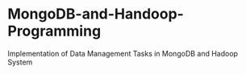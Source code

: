 # MongoDB-and-Handoop-Programming
Implementation of Data Management Tasks in MongoDB and Hadoop System
